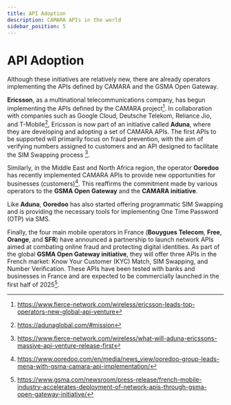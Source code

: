 ```yaml
---
title: API Adoption
description: CAMARA APIs in the world
sidebar_position: 5
---
```


# API Adoption

Although these initiatives are relatively new, there are already operators implementing the APIs defined by CAMARA and the GSMA Open Gateway.

**Ericsson**, as a multinational telecommunications company, has begun implementing the APIs defined by the CAMARA project[^1]. In collaboration with companies such as Google Cloud, Deutsche Telekom, Reliance Jio, and T-Mobile[^2], Ericsson is now part of an initiative called **Aduna**, where they are developing and adopting a set of CAMARA APIs. The first APIs to be supported will primarily focus on fraud prevention, with the aim of verifying numbers assigned to customers and an API designed to facilitate the SIM Swapping process [^3].

Similarly, in the Middle East and North Africa region, the operator **Ooredoo** has recently implemented CAMARA APIs to provide new opportunities for businesses (customers)[^4]. 
This reaffirms the commitment made by various operators to the **GSMA Open Gateway** and the **CAMARA initiative**.

Like **Aduna**, **Ooredoo** has also started offering programmatic SIM Swapping and is providing the necessary tools for implementing One Time Password (OTP) via SMS.

Finally, the four main mobile operators in France (**Bouygues Telecom**, **Free**, **Orange**, and **SFR**) have announced a partnership to launch network APIs aimed at combating online fraud and protecting digital identities. As part of the global **GSMA Open Gateway initiative**, they will offer three APIs in the French market: Know Your Customer (KYC) Match, SIM Swapping, and Number Verification. These APIs have been tested with banks and businesses in France and are expected to be commercially launched in the first half of 2025[^5].

[^1]: https://www.fierce-network.com/wireless/ericsson-leads-top-operators-new-global-api-venture
[^2]: https://adunaglobal.com/#mission
[^3]: https://www.fierce-network.com/wireless/what-will-aduna-ericssons-massive-api-venture-release-first
[^4]: https://www.ooredoo.com/en/media/news_view/ooredoo-group-leads-mena-with-gsma-camara-api-implementation/
[^5]: https://www.gsma.com/newsroom/press-release/french-mobile-industry-accelerates-deployment-of-network-apis-through-gsma-open-gateway-initiative/


